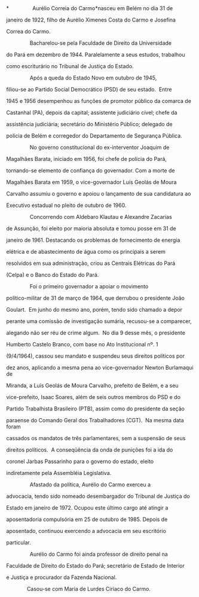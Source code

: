 

 



*                Aurélio Correia do Carmo*nasceu em Be­lém no dia 31 de

janeiro de 1922, filho de Aurélio Ximenes Costa do Carmo e Josefina

Correa do Carmo.



                Bacharelou-se pela Faculdade de Direito da Universidade

do Pará em dezembro de 1944. Paralelamente a seus estudos, trabalhou

como escriturário no Tribunal de Justiça do Estado.



                Após a queda do Estado Novo em outubro de 1945,

filiou-se ao Partido Social Democrá­tico (PSD) de seu estado.  Entre

1945 e 1956 desempenhou as funções de promotor público da comarca de

Castanhal (PA), depois da capital; assistente judiciário cível; chefe da

assistência judiciária; secretário do Ministério Público; delegado de

polícia de Belém e corregedor do Departamento de Segurança Pública.



                No governo consti­tucional do ex-interventor Joaquim de

Maga­lhães Barata, iniciado em 1956, foi chefe de polícia do Pará,

tornando-se elemento de con­fiança do governador. Com a morte de

Maga­lhães Barata em 1959, o vice-governador Luís Geolás de Moura

Carvalho assumiu o governo e apoiou o lançamento de sua candida­tura ao

Executivo estadual no pleito de outu­bro de 1960.



                Concorrendo com Aldebaro Klautau e Ale­xandre Zacarias

de Assunção, foi eleito por maioria absoluta e tomou posse em 31 de

janeiro de 1961. Destacando os problemas de fornecimento de energia

elétrica e de abaste­cimento de água como os principais a serem

resolvidos em sua administração, criou as Cen­trais Elétricas do Pará

(Celpa) e o Banco do Estado do Pará.



                Foi o primeiro governador a apoiar o mo­vimento

político-militar de 31 de março de 1964, que derrubou o presidente João

Goulart.  Em junho do mesmo ano, porém, tendo sido chamado a depor

perante uma comissão de investigação sumária, recusou-se a compare­cer,

alegando não ser réu de crime algum.  No dia 9 desse mês, o presidente

Humberto Cas­telo Branco, com base no Ato Institucional nº. 1

(9/4/1964), cassou seu mandato e sus­pendeu seus direitos políticos por

dez anos, aplicando a mesma pena ao vice-governador Newton Burlamaqui de

Miranda, a Luís Geolás de Moura Carvalho, prefeito de Belém, e a seu

vice-prefeito, Isaac Soares, além de seis outros membros do PSD e do

Partido Trabalhista Brasileiro (PTB), assim como do presidente da seção

paraense do Comando Ge­ral dos Trabalhadores (CGT).  Na mesma data foram

cassados os mandatos de três parlamen­tares, sem a suspensão de seus

direitos políti­cos.  A conseqüência da onda de punições foi a ida do

coronel Jarbas Passarinho para o go­verno do estado, eleito

indiretamente pela Assembléia Legislativa.



                Afastado da política, Aurélio do Carmo exerceu a

advocacia, tendo sido nomeado desembargador do Tribunal de Justiça do

Estado em janeiro de 1972. Ocupou este último cargo até atingir a

aposentadoria compulsória em 25 de outubro de 1985. Depois de

aposentado, continuou exercendo a advocacia em seu escritório

particular.



                Aurélio do Carmo foi ainda professor de direito penal na

Faculdade de Direito do Estado do Pará; secretário de Estado de Interior

e Justiça e procurador da Fazenda Nacional.



              Casou-se com Maria de Lurdes Ciríaco do Carmo.



 



